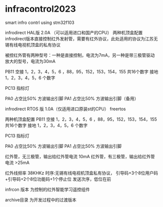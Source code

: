 # infracontrol2023
 smart infro contrl using stm32f103

infrodirect HAL版 2.0A （可以适用进口和国产的CPU）
两种机顶盒配置
infrodirect版本直接控制红外发射管，需要有红外协议，此处适用的协议为江苏无锡有线电视机顶盒的私有协议

被控红外管有两种型号：一种是直接控制，电流为7mA，另一种是带三极管驱动放大的型号，电流为30mA


PB11  空接 1，2，3，4，5，6 ，88，95，152，153，154，155   共16个数字
      接地 1，2，3，4，5，6 个数字

PC13  指标灯

PA0  占空比50% 方波输出引脚
PA1  占空比50% 方波输出引脚（备用）




infrodirect RTOS 版 1.0A（仅适用进口原装st的CPU）
freertos

两种机顶盒配置
PB11  空接 1，2，3，4，5，6 ，88，95，152，153，154，155   共16个数字
      接地 1，2，3，4，5，6 个数字

PC13  指标灯

PA0  占空比50% 方波输出引脚
PA1  占空比50% 方波输出引脚

红外管，无三极管，输出给红外管电流  10mA
红外管，有三极管，输出给红外管电流  >25mA


红外线频率 38KHKz
时序:无锡有线电视机顶盒私有协议，  引导码+3个8位用户码+引导码+2个8位功能码+1个停止位
发送次序，低位在前



infrcon 版本
为控制的红外智能学习遥控组件


archive目录  为开发过程中的过渡版本

